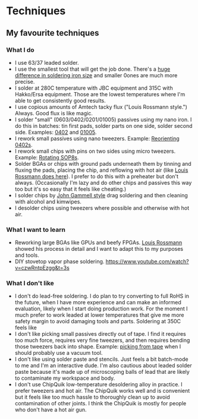 # Techniques

## My favourite techniques

### What I do

- I use 63/37 leaded solder.
- I use the smallest tool that will get the job done. There's a [huge difference in soldering iron size](https://twitter.com/lukego/status/1296358634776076289) and smaller 0ones are much more precise.
- I solder at 280C temperature with JBC equipment and 315C with Hakko/Ersa equipment. Those are the lowest temperatures where I'm able to get consistently good results.
- I use copious amounts of Amtech tacky flux ("Louis Rossmann style.") Always. Good flux is like magic.
- I solder "small" (0603/0402/0201/01005) passives using my nano iron. I do this in batches: tin first pads, solder parts on one side, solder second side. Examples: [0402](https://twitter.com/lukego/status/1295018631487787008) and [01005](https://twitter.com/lukego/status/1297480266429210625).
- I rework small passives using nano tweezers. Example: [Reorienting 0402s](https://twitter.com/lukego/status/1294718227080261633).
- I rework small chips with pins on two sides using micro tweezers. Example: [Rotating SOP8s](https://twitter.com/lukego/status/1298648922353737728).
- Solder BGAs or chips with ground pads underneath them by tinning and fluxing the pads, placing the chip, and reflowing with hot air (like [Louis Rossmann does here](https://www.youtube.com/watch?v=2eXMFIkdA0o)). I prefer to do this with a preheater but don't always. (Occasionally I'm lazy and do other chips and passives this way too but it's so easy that it feels like cheating.)
- I solder chips by [John Gammell style](https://www.youtube.com/watch?v=5uiroWBkdFY) drag soldering and then cleaning with alcohol and kimwipes.
- I desolder chips using tweezers where possible and otherwise with hot air.

### What I want to learn

- Reworking large BGAs like GPUs and beefy FPGAs. [Louis Rossmann](https://www.youtube.com/watch?v=z1MUeZPi_kU) showed his process in detail and I want to adapt this to my purposes and tools.
- DIY stovetop vapor phase soldering. https://www.youtube.com/watch?v=czwRntpEzgg&t=3s

### What I don't like

- I don't do lead-free soldering. I do plan to try converting to full RoHS in the future, when I have more experience and can make an informed evaluation, likely when I start doing production work. For the moment I much prefer to work leaded at lower temperatures that give me more safety margin to avoid damaging tools and parts. Soldering at 350C feels like 
- I don't like picking small passives directly out of tape. I find it requires too much force, requires very fine tweezers, and then requires bending those tweezers back into shape. Example: [picking from tape](https://twitter.com/lukego/status/1296104751805980672) when I should probably use a vacuum tool.
- I don't like using solder paste and stencils. Just feels a bit batch-mode to me and I'm an interactive dude. I'm also cautious about leaded solder paste because it's made up of microscoping balls of lead that are likely to contaminate my workspace and body.
- I don't use ChipQuik low-temperature desoldering alloy in practice. I prefer tweezers and hot air. The ChipQuik works well and is convenient but it feels like too much hassle to thoroughly clean up to avoid contamination of other joints. I think the ChipQuik is mostly for people who don't have a hot air gun.

 
